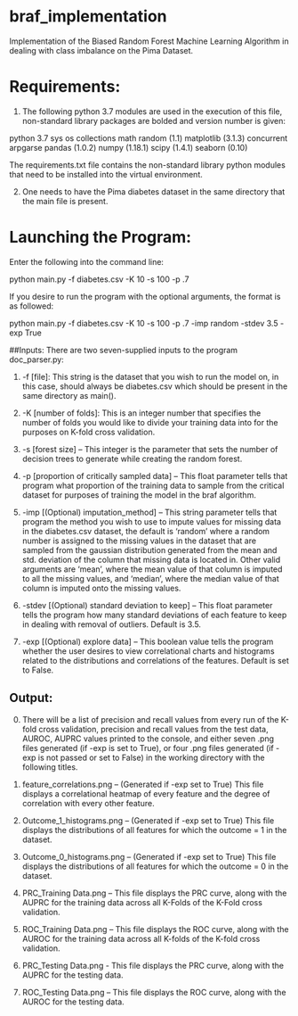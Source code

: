# braf_implementation
Implementation of the Biased Random Forest Machine Learning Algorithm in dealing with class imbalance on the Pima Dataset.

# Requirements:
1. The following python 3.7 modules are used in the execution of this file, non-standard library packages are bolded and version number is given:

python 3.7
sys
os
collections
math
random (1.1)
matplotlib (3.1.3)
concurrent 
arpgarse
pandas (1.0.2)
numpy (1.18.1)
scipy (1.4.1)
seaborn (0.10)

The requirements.txt file contains the non-standard library python modules that need to be installed into the virtual environment.

2. One needs to have the Pima diabetes dataset in the same directory that the main file is present.


# Launching the Program:

Enter the following into the command line:

python main.py -f diabetes.csv -K 10 -s 100 -p .7

If you desire to run the program with the optional arguments, the format is as followed:

python main.py -f diabetes.csv -K 10 -s 100 -p .7 -imp random -stdev 3.5 -exp True

##Inputs: 
There are two seven-supplied inputs to the program doc_parser.py:
1.	-f [file]: This string is the dataset that you wish to run the model on, in this case, should always be diabetes.csv which should be present in the same directory as main().

2.	-K [number of folds]: This is an integer number that specifies the number of folds you would like to divide your training data into for the purposes on K-fold cross validation.
3.	-s [forest size] – This integer is the parameter that sets the number of decision trees to generate while creating the random forest.

4.	-p [proportion of critically sampled data] – This float parameter tells that program what proportion of the training data to sample from the critical dataset for purposes of training the model in the braf algorithm.

5.	-imp [(Optional) imputation_method] – This string parameter tells that program the method you wish to use to impute values for missing data in the diabetes.csv dataset, the default is ‘random’ where a random number is assigned to the missing values in the dataset that are sampled from the gaussian distribution generated from the mean and std. deviation of the column that missing data is located in. Other valid arguments are ‘mean’, where the mean value of that column is imputed to all the missing values, and ‘median’, where the median value of that column is imputed onto the missing values.

6.	-stdev [(Optional) standard deviation to keep] – This float parameter tells the program how many standard deviations of each feature to keep in dealing with removal of outliers. Default is 3.5. 

7.	-exp [(Optional) explore data] – This boolean value tells the program whether the user desires to view correlational charts and histograms related to the distributions and correlations of the features. Default is set to False.

## Output:
0.  There will be a list of precision and recall values from every run of the K-fold cross validation, precision and recall values from the test data, AUROC, AUPRC values printed to the console, and either seven .png files generated (if -exp is set to True), or four .png files generated (if -exp is not passed or set to False) in the working directory with the following titles.
1.	feature_correlations.png – (Generated if -exp set to True) This file displays a correlational heatmap of every feature and the degree of correlation with every other feature.

2.	Outcome_1_histograms.png – (Generated if -exp set to True) This file displays the distributions of all features for which the outcome = 1 in the dataset.

3.	Outcome_0_histograms.png – (Generated if -exp set to True) This file displays the distributions of all features for which the outcome = 0 in the dataset.

4.	PRC_Training Data.png – This file displays the PRC curve, along with the AUPRC for the training data across all K-Folds of the K-Fold cross validation.

5.	ROC_Training Data.png – This file displays the ROC curve, along with the AUROC for the training data across all K-folds of the K-fold cross validation.

6.	PRC_Testing Data.png - This file displays the PRC curve, along with the AUPRC for the testing data.

7.	ROC_Testing Data.png – This file displays the ROC curve, along with the AUROC for the testing data.
